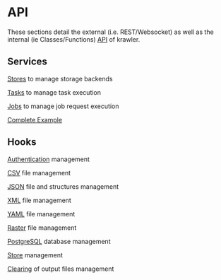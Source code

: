 # API

These sections detail the external (i.e. REST/Websocket) as well as the internal (ie Classes/Functions) [API](https://en.wikipedia.org/wiki/Application_programming_interface) of krawler.

## Services

[Stores](./SERVICES.MD#stores) to manage storage backends

[Tasks](./SERVICES.MD#tasks) to manage task execution

[Jobs](./SERVICES.MD#jobs) to manage job request execution

[Complete Example](./SERVICES.MD#complete-example)

## Hooks

[Authentication](./HOOKS.MD#authentication-source) management

[CSV](./HOOKS.MD#csv-source) file management

[JSON](./HOOKS.MD#json-source) file and structures management

[XML](./HOOKS.MD#xml-source) file management

[YAML](./HOOKS.MD#yaml-source) file management

[Raster](./HOOKS.MD#raster-source) file management

[PostgreSQL](./HOOKS.MD#postgresql-source) database management

[Store](./HOOKS.MD#store-source) management

[Clearing](./HOOKS.MD#clearing-source) of output files management
